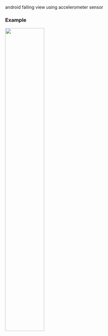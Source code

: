 android falling view using accelerometer sensor



### Example

<img src="https://user-images.githubusercontent.com/39688690/139539953-893d0b34-7b45-4add-83b8-3b5a9ec8d425.gif" width="50%">

